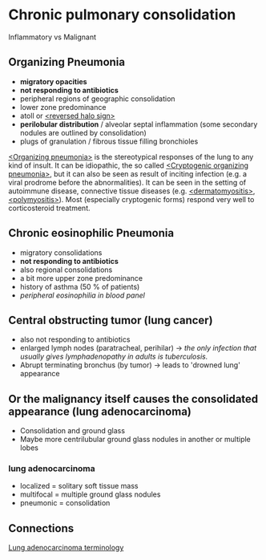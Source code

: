 # Chronic pulmonary consolidation

Inflammatory vs Malignant

## Organizing Pneumonia

* **migratory opacities**
* **not responding to antibiotics**
* peripheral regions of geographic consolidation
* lower zone predominance
* atoll or [\<reversed halo sign\>](https://duckduckgo.com/?q=radiopaedia+article+reversed+halo+sign+lungs)
* **perilobular distribution** / alveolar septal inflammation (some secondary nodules are outlined by consolidation)
* plugs of granulation / fibrous tissue filling bronchioles

[\<Organizing pneumonia\>](https://duckduckgo.com/?q=radiopaedia+article+organizing+pneumonia) is the stereotypical responses of the lung to any kind of insult. It can be idiopathic, the so called [\<Cryptogenic organizing pneumonia\>](https://duckduckgo.com/?q=radiopaedia+article+cryptogenic+organizing+pneumonia), but it can also be seen as result of inciting infection (e.g. a viral prodrome before the abnormalities). It can be seen in the setting of autoimmune disease, connective tissue diseases (e.g. [\<dermatomyositis\>](https://duckduckgo.com/?q=wikipedia+dermatomyositis+DM), [\<polymyositis\>](https://duckduckgo.com/?q=wikipedia+polymyositis+encyclopedia)). Most (especially cryptogenic forms) respond very well to corticosteroid treatment. 


## Chronic eosinophilic Pneumonia

* migratory consolidations
* **not responding to antibiotics**
* also regional consolidations
* a bit more upper zone predominance
* history of asthma (50 % of patients)
* *peripheral eosinophilia in blood panel*


## Central obstructing tumor (lung cancer)

* also not responding to antibiotics
* enlarged lymph nodes (paratracheal, perihilar) -> *the only infection that usually gives lymphadenopathy in adults is tuberculosis.*
* Abrupt terminating bronchus (by tumor) -> leads to 'drowned lung' appearance


## Or the malignancy itself causes the consolidated appearance (lung adenocarcinoma)

* Consolidation and ground glass 
* Maybe more centrilubular ground glass nodules in another or multiple lobes

### lung adenocarcinoma

* localized = solitary soft tissue mass
* multifocal = multiple ground glass nodules
* pneumonic = consolidation


## Connections

[Lung adenocarcinoma terminology](../zettel/0008--lung-adenocarcinoma-terminology.md)


